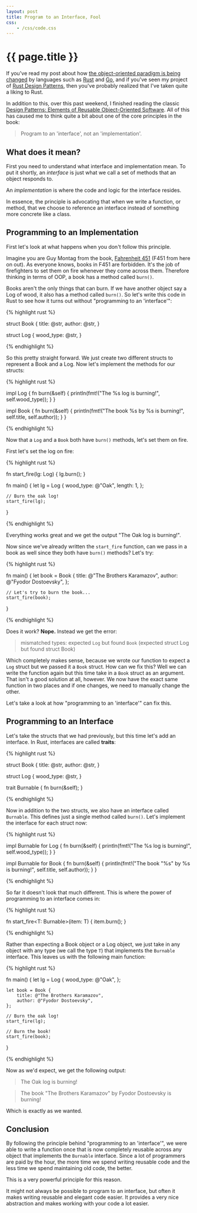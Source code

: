 ```yaml
---
layout: post
title: Program to an Interface, Fool
css:
    - /css/code.css
---
```


{{ page.title }}
================

If you've read my post about how [the object-oriented paradigm is being
changed][rise] by languages such as [Rust][rust] and [Go][go], and if you've
seen my project of [Rust Design Patterns][rdp], then you've probably realized
that I've taken quite a liking to Rust.

In addition to this, over this past weekend, I finished reading the classic
[Design Patterns: Elements of Reusable Object-Oriented Software][gof]. All of
this has caused me to think quite a bit about one of the core principles in the
book:

> Program to an 'interface', not an 'implementation'.

## What does it mean?

First you need to understand what interface and implementation mean. To put it
shortly, an *interface* is just what we call a set of methods that an object
responds to.

An *implementation* is where the code and logic for the interface resides.

In essence, the principle is advocating that when we write a function, or
method, that we choose to reference an interface instead of something more
concrete like a class.

## Programming to an Implementation

First let's look at what happens when you don't follow this principle.

Imagine you are Guy Montag from the book, [Fahrenheit 451][451] (F451 from here
on out). As everyone knows, books in F451 are forbidden. It's the job of
firefighters to set them on fire whenever they come across them. Therefore
thinking in terms of OOP, a book has a method called `burn()`.

Books aren't the only things that can burn. If we have another object say a Log
of wood, it also has a method called `burn()`. So let's write this code in Rust
to see how it turns out without "programming to an 'interface'":

{% highlight rust %}

struct Book {
    title: @str,
    author: @str,
}

struct Log {
    wood_type: @str,
}

{% endhighlight %}

So this pretty straight forward. We just create two different structs to
represent a Book and a Log. Now let's implement the methods for our structs:

{% highlight rust %}

impl Log {
    fn burn(&self) {
        println(fmt!("The %s log is burning!", self.wood_type));
    }
}

impl Book {
    fn burn(&self) {
        println(fmt!("The book %s by %s is burning!", self.title, self.author));
    }
}

{% endhighlight %}

Now that a `Log` and a `Book` both have `burn()` methods, let's set them on
fire.

First let's set the log on fire:

{% highlight rust %}

fn start_fire(lg: Log) {
    lg.burn();
}

fn main() {
    let lg = Log {
        wood_type: @"Oak",
        length: 1,
    };

    // Burn the oak log!
    start_fire(lg);
}

{% endhighlight %}

Everything works great and we get the output "The Oak log is burning!".

Now since we've already written the `start_fire` function, can we pass in a book
as well since they both have `burn()` methods? Let's try:

{% highlight rust %}

fn main() {
    let book = Book {
        title: @"The Brothers Karamazov",
        author: @"Fyodor Dostoevsky",
    };

    // Let's try to burn the book...
    start_fire(book);
}

{% endhighlight %}

Does it work? **Nope.** Instead we get the error:

> mismatched types: expected `Log` but found `Book` (expected struct Log but
> found struct Book)

Which completely makes sense, because we wrote our function to expect a `Log`
struct but we passed it a `Book` struct. How can we fix this? Well we can write
the function again but this time take in a `Book` struct as an argument. That
isn't a good solution at all, however. We now have the exact same function in
two places and if one changes, we need to manually change the other.

Let's take a look at how "programming to an 'interface'" can fix this.

## Programming to an Interface

Let's take the structs that we had previously, but this time let's add an
interface. In Rust, interfaces are called **traits**:

{% highlight rust %}

struct Book {
    title: @str,
    author: @str,
}

struct Log {
    wood_type: @str,
}

trait Burnable {
    fn burn(&self);
}

{% endhighlight %}

Now in addition to the two structs, we also have an interface called `Burnable`.
This defines just a single method called `burn()`. Let's implement the interface
for each struct now:

{% highlight rust %}

impl Burnable for Log {
    fn burn(&self) {
        println(fmt!("The %s log is burning!", self.wood_type));
    }
}

impl Burnable for Book {
    fn burn(&self) {
        println(fmt!("The book \"%s\" by %s is burning!", self.title, self.author));
    }
}

{% endhighlight %}

So far it doesn't look that much different. This is where the power of
programming to an interface comes in:

{% highlight rust %}

fn start_fire<T: Burnable>(item: T) {
    item.burn();
}

{% endhighlight %}

Rather than expecting a Book object or a Log object, we just take in any object
with any type (we call the type `T`) that implements the `Burnable` interface.
This leaves us with the following main function:

{% highlight rust %}

fn main() {
    let lg = Log {
        wood_type: @"Oak",
    };

    let book = Book {
        title: @"The Brothers Karamazov",
        author: @"Fyodor Dostoevsky",
    };

    // Burn the oak log!
    start_fire(lg);

    // Burn the book!
    start_fire(book);
}

{% endhighlight %}

Now as we'd expect, we get the following output:

> The Oak log is burning!

> The book "The Brothers Karamazov" by Fyodor Dostoevsky is burning!

Which is exactly as we wanted.

## Conclusion

By following the principle behind "programming to an 'interface'", we were able
to write a function once that is now completely reusable across any object that
implements the `Burnable` interface. Since a lot of programmers are paid by the
hour, the more time we spend writing reusable code and the less time we spend
maintaining old code, the better.

This is a very powerful principle for this reason.

It might not always be possible to program to an interface, but often it makes
writing reusable and elegant code easier. It provides a very nice abstraction
and makes working with your code a lot easier.

[rust]: http://www.rust-lang.org/
[go]: http://golang.org/
[rise]: http://joshldavis.com/2013/06/16/the-rise-of-the-gang-of-four-with-rust/
[rdp]: http://joshldavis.com/rust-design-patterns/
[gof]: http://amzn.com/0201633612
[451]: http://en.wikipedia.org/wiki/Fahrenheit_451
